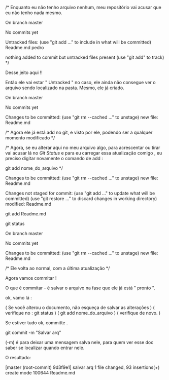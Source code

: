 /* Enquanto eu não tenho arquivo nenhum, meu repositório
   vai acusar que eu não tenho nada mesmo. 

On branch master

No commits yet

Untracked files:
  (use "git add <file>..." to include in what will be committed)
        Readme.md
        pedro

nothing added to commit but untracked files present (use "git add" to track) */




Desse jeito aqui !!

Então ele vai estar " Untracked " no caso, ele ainda não consegue ver
o arquivo sendo localizado na pasta. Mesmo, ele já criado.



On branch master

No commits yet

Changes to be committed:
  (use "git rm --cached <file>..." to unstage)
        new file:   Readme.md
        
        
/* Agora ele já está add no git, e visto por ele, podendo ser
a qualquer momento modificado */ 



/* Agora, se eu alterar aqui no meu arquivo algo, para acrescentar ou tirar
vai acusar lá no *Git Status* e para eu carregar essa atualização comigo
, eu preciso digitar novamente o comando de add : 

git add nome_do_arquivo */


 Changes to be committed:
  (use "git rm --cached <file>..." to unstage)
        new file:   Readme.md

Changes not staged for commit:
  (use "git add <file>..." to update what will be committed)
  (use "git restore <file>..." to discard changes in working directory)
        modified:   Readme.md
        
        
 git add Readme.md 
 
 git status
 
 On branch master

No commits yet

Changes to be committed:
  (use "git rm --cached <file>..." to unstage)
        new file:   Readme.md
        
        
 /* Ele volta ao normal, com a última atualização */
 
 
 Agora vamos commitar !
 
 O que é commitar - é salvar o arquivo na fase que ele já está " pronto ".
 
 
 ok, vamo lá :
 
 ( Se você alterou o documento, não esqueça de salvar as alterações )
 ( verifique no : git status )
 ( git add nome_do_arquivo )
 ( verifique de novo. )
 
 Se estiver tudo ok, committe .
 
 git commit -m "Salvar arq" 
 
 (-m) é para deixar uma mensagem salva nele, para quem ver esse doc
 saber se localizar quando entrar nele.
 
 O resultado:
 
 [master (root-commit) 9d3f9e1] salvar arq
 1 file changed, 93 insertions(+)
 create mode 100644 Readme.md
 
 
